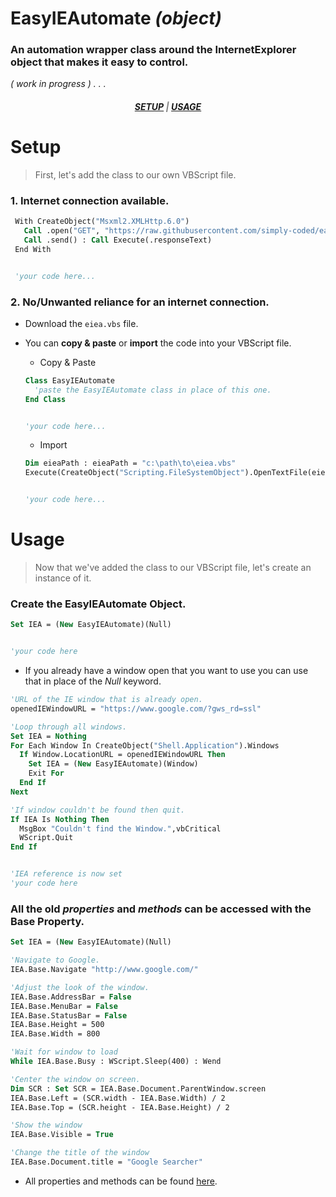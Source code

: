 # EasyIEAutomate *(object)*

### An automation wrapper class around the InternetExplorer object that makes it easy to control.   
*( work in progress ) . . .*

##### <p style="text-align:center;color:grey;">[SETUP](#setup) | [USAGE](#usage) </p>

# Setup
> First, let's add the class to our own VBScript file.
### 1. Internet connection available.
   ```vb
    With CreateObject("Msxml2.XMLHttp.6.0")
      Call .open("GET", "https://raw.githubusercontent.com/simply-coded/easy-ie-automate/master/eiea.vbs", False)
	  Call .send() : Call Execute(.responseText)
    End With


    'your code here...
   ```

### 2. No/Unwanted reliance for an internet connection.
  * Download the `eiea.vbs` file.
  * You can **copy & paste** or **import** the code into your VBScript file.  

    * Copy & Paste  
    ```vb           
    Class EasyIEAutomate 
      'paste the EasyIEAutomate class in place of this one.
    End Class


    'your code here...
    ```
    * Import 
    ```vb   
    Dim eieaPath : eieaPath = "c:\path\to\eiea.vbs"
    Execute(CreateObject("Scripting.FileSystemObject").OpenTextFile(eieaPath, 1).ReadAll)    


    'your code here...
    ```

# Usage
> Now that we've added the class to our VBScript file, let's create an instance of it.  

### Create the EasyIEAutomate Object.
```vb
Set IEA = (New EasyIEAutomate)(Null)


'your code here
```
* If you already have a window open that you want to use you can use that in place of the *Null* keyword.
```vb
'URL of the IE window that is already open.
openedIEWindowURL = "https://www.google.com/?gws_rd=ssl"

'Loop through all windows.
Set IEA = Nothing
For Each Window In CreateObject("Shell.Application").Windows
  If Window.LocationURL = openedIEWindowURL Then
    Set IEA = (New EasyIEAutomate)(Window)
    Exit For
  End If
Next

'If window couldn't be found then quit.
If IEA Is Nothing Then
  MsgBox "Couldn't find the Window.",vbCritical 
  WScript.Quit
End If


'IEA reference is now set
'your code here
```

### All the old *properties* and *methods* can be accessed with  the **Base** Property.
```vb
Set IEA = (New EasyIEAutomate)(Null)

'Navigate to Google.
IEA.Base.Navigate "http://www.google.com/"

'Adjust the look of the window.
IEA.Base.AddressBar = False
IEA.Base.MenuBar = False
IEA.Base.StatusBar = False
IEA.Base.Height = 500
IEA.Base.Width = 800

'Wait for window to load
While IEA.Base.Busy : WScript.Sleep(400) : Wend

'Center the window on screen.
Dim SCR : Set SCR = IEA.Base.Document.ParentWindow.screen
IEA.Base.Left = (SCR.width - IEA.Base.Width) / 2
IEA.Base.Top = (SCR.height - IEA.Base.Height) / 2

'Show the window
IEA.Base.Visible = True

'Change the title of the window
IEA.Base.Document.title = "Google Searcher"
```
* All properties and methods can be found [here](https://msdn.microsoft.com/en-us/library/aa752084(v=vs.85).aspx).
